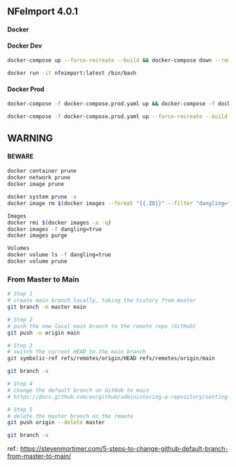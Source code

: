 ## NFeImport 4.0.1

#### Docker

#### Docker Dev

```bash
docker-compose up --force-recreate --build && docker-compose down --remove-orphans
```

```bash
docker run -it nfeimport:latest /bin/bash
```

#### Docker Prod

```bash
docker-compose -f docker-compose.prod.yaml up && docker-compose -f docker-compose.prod.yaml down --remove-orphans
```

```bash
docker-compose -f docker-compose.prod.yaml up --force-recreate --build && docker-compose -f docker-compose.prod.yaml down --remove-orphans
```

## WARNING 

#### BEWARE

```bash
docker container prune
docker network prune
docker image prune

docker system prune -a
docker image rm $(docker images --format "{{.ID}}" --filter "dangling=true")

Images
docker rmi $(docker images -a -q)
docker images -f dangling=true
docker images purge

Volumes
docker volume ls -f dangling=true
docker volume prune
```

### From Master to Main

```bash
# Step 1 
# create main branch locally, taking the history from master
git branch -m master main

# Step 2 
# push the new local main branch to the remote repo (GitHub) 
git push -u origin main

# Step 3
# switch the current HEAD to the main branch
git symbolic-ref refs/remotes/origin/HEAD refs/remotes/origin/main

git branch -a

# Step 4
# change the default branch on GitHub to main
# https://docs.github.com/en/github/administering-a-repository/setting-the-default-branch

# Step 5
# delete the master branch on the remote
git push origin --delete master

git branch -a
```

ref.: https://stevenmortimer.com/5-steps-to-change-github-default-branch-from-master-to-main/